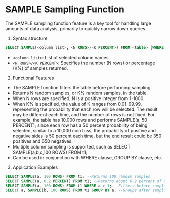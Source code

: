 # SAMPLE Sampling Function

The SAMPLE sampling function feature is a key tool for handling large amounts of data analysis, primarily to quickly narrow down queries.

1. Syntax structure

```sql
SELECT SAMPLE(<column_list>, <N ROWS>/<K PERCENT>) FROM <table> [WHERE ...] [GROUP BY ...] [ORDER BY ...] [LIMIT ...] [OFFSET ...]
```

* `<column_list>`: List of selected column names.
* `<N ROWS>/<K PERCENT>`: Specifies the number (N rows) or percentage (K%) of samples returned.

2. Functional Features

* The SAMPLE function filters the table before performing sampling.
* Returns N random samples, or K% random samples, in the table.
* When N rows are specified, N is a positive integer from 1-1000.
* When K% is specified, the value of K ranges from 0.01-99.99, representing the probability that each row will be selected. The result may be different each time, and the number of rows is not fixed. For example, the table has 10,000 rows and performs SAMPLE(a, 50 PERCENT); since each row has a 50 percent probability of being selected, similar to a 10,000 coin toss, the probability of positive and negative sides is 50 percent each time, but the end result could be 350 positives and 650 negatives.
* Multiple column sampling is supported, such as SELECT SAMPLE(a,b,c,100 ROWS) FROM t1;.
* Can be used in conjunction with WHERE clause, GROUP BY clause, etc.

3. Application Examples

```sql
SELECT SAMPLE(a, 100 ROWS) FROM t1; --Returns 100 random samples 
SELECT SAMPLE(a, 0.2 PERCENT) FROM t1; --Returns about 0.2 percent of samples 
SELECT SAMPLE(a, 100 ROWS) FROM t1 WHERE a > 1; --Filters before sampling 
SELECT a, SAMPLE(b, 100 ROWS) FROM t1 GROUP BY a; --Groups after sampling
```